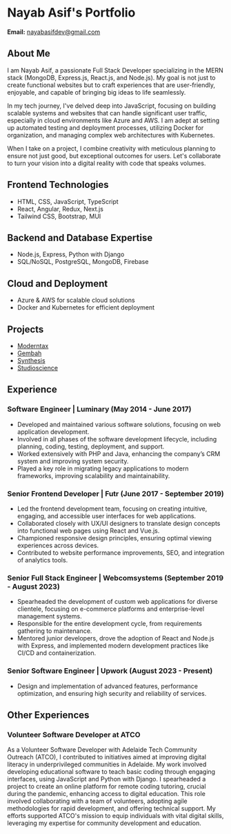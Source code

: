 # Nayab Asif's Portfolio

**Email:** nayabasifdev@gmail.com

## About Me

I am Nayab Asif, a passionate Full Stack Developer specializing in the MERN stack (MongoDB, Express.js, React.js, and Node.js). My goal is not just to create functional websites but to craft experiences that are user-friendly, enjoyable, and capable of bringing big ideas to life seamlessly.

In my tech journey, I've delved deep into JavaScript, focusing on building scalable systems and websites that can handle significant user traffic, especially in cloud environments like Azure and AWS. I am adept at setting up automated testing and deployment processes, utilizing Docker for organization, and managing complex web architectures with Kubernetes.

When I take on a project, I combine creativity with meticulous planning to ensure not just good, but exceptional outcomes for users. Let's collaborate to turn your vision into a digital reality with code that speaks volumes.

## Frontend Technologies

- HTML, CSS, JavaScript, TypeScript
- React, Angular, Redux, Next.js
- Tailwind CSS, Bootstrap, MUI

## Backend and Database Expertise

- Node.js, Express, Python with Django
- SQL/NoSQL, PostgreSQL, MongoDB, Firebase

## Cloud and Deployment

- Azure & AWS for scalable cloud solutions
- Docker and Kubernetes for efficient deployment

## Projects

- [Moderntax](https://moderntax.io/)
- [Gembah](https://www.gembah.com/)
- [Synthesis](https://www.synthesis.is/)
- [Studioscience](https://studioscience.com/)

## Experience

### Software Engineer | Luminary (May 2014 - June 2017)

- Developed and maintained various software solutions, focusing on web application development.
- Involved in all phases of the software development lifecycle, including planning, coding, testing, deployment, and support.
- Worked extensively with PHP and Java, enhancing the company’s CRM system and improving system security.
- Played a key role in migrating legacy applications to modern frameworks, improving scalability and maintainability.

### Senior Frontend Developer | Futr (June 2017 - September 2019)

- Led the frontend development team, focusing on creating intuitive, engaging, and accessible user interfaces for web applications.
- Collaborated closely with UX/UI designers to translate design concepts into functional web pages using React and Vue.js.
- Championed responsive design principles, ensuring optimal viewing experiences across devices.
- Contributed to website performance improvements, SEO, and integration of analytics tools.

### Senior Full Stack Engineer | Webcomsystems (September 2019 - August 2023)

- Spearheaded the development of custom web applications for diverse clientele, focusing on e-commerce platforms and enterprise-level management systems.
- Responsible for the entire development cycle, from requirements gathering to maintenance.
- Mentored junior developers, drove the adoption of React and Node.js with Express, and implemented modern development practices like CI/CD and containerization.

### Senior Software Engineer | Upwork (August 2023 - Present)

- Design and implementation of advanced features, performance optimization, and ensuring high security and reliability of services.

## Other Experiences

### Volunteer Software Developer at ATCO

As a Volunteer Software Developer with Adelaide Tech Community Outreach (ATCO), I contributed to initiatives aimed at improving digital literacy in underprivileged communities in Adelaide. My work involved developing educational software to teach basic coding through engaging interfaces, using JavaScript and Python with Django. I spearheaded a project to create an online platform for remote coding tutoring, crucial during the pandemic, enhancing access to digital education. This role involved collaborating with a team of volunteers, adopting agile methodologies for rapid development, and offering technical support. My efforts supported ATCO's mission to equip individuals with vital digital skills, leveraging my expertise for community development and education.

